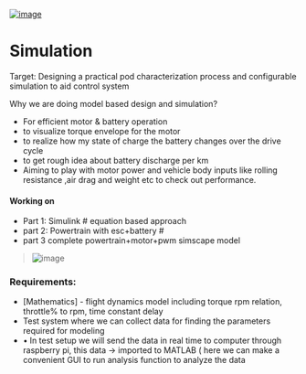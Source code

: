 [![image](https://user-images.githubusercontent.com/34621440/94373930-5ab4e680-00ce-11eb-9140-2131acbb4592.png)](https://utkarshcrazy.github.io/hyperloop/)

# Simulation

Target: Designing a practical pod characterization process and configurable simulation to aid control system

Why we are doing model based design and simulation?
  - For efficient motor & battery operation
  - to visualize torque envelope for the motor
  - to realize how my state of charge the battery changes over the drive cycle
  - to get rough idea about battery discharge per km
  - Aiming to play with motor power and vehicle body inputs like rolling resistance ,air drag and weight etc to check out performance.
  
#### Working on
- Part 1: Simulink  # equation based approach
- part 2: Powertrain with esc+battery #
- part 3 complete powertrain+motor+pwm simscape model
>![image](https://user-images.githubusercontent.com/34621440/94374432-d95f5300-00d1-11eb-999a-608ccc0bb810.png)
### Requirements:
* [Mathematics] - flight dynamics model including torque rpm relation, throttle% to rpm, time constant delay
* Test system where we can collect data for finding the parameters required for modeling <throttle control mode and esc scaling>
* •	In test setup we will send the data in real time to computer through raspberry pi, this data -> imported to MATLAB ( here we can make a convenient GUI to run analysis function to analyze the data 
